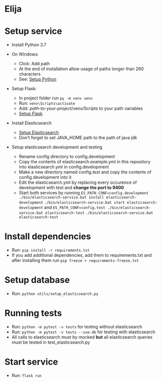 # Elija

# Setup service
- Install Python 3.7
- On Windows:
  - Click: Add path
  - At the end of installation allow usage of paths longer than 260 characters
  - See: [Setup Python](https://docs.python.org/3/using/windows.html)

- Setup Flask:
  - In project folder run `py -m venv venv`
  - Run: `venv\Scripts\activate`
  - Add: *path-to-your-project*/venv/Scripts to your path variables
  - [Setup Flask](http://flask.pocoo.org/docs/1.0/installation/)

- Install Elasticsearch
  - [Setup Elasticsearch](https://www.elastic.co/guide/en/elasticsearch/reference/current/install-elasticsearch.html)
  - Don't forget to set JAVA_HOME path to the path of java jdk

- Setup elasticsearch development and testing
  - Rename config directory to config.development
  - Copy the contents of elasticsearch.example.yml in this repository into elasticsearch.yml in config.development
  - Make a new directory named config.test and copy the contents of config.development into it
  - Edit the elasticsearch.yml by replacing every occurence of development with test and **change the port to 9400**
  - Start both services by running 
    `ES_PATH_CONF=config.development ./bin/elasticsearch-service.bat install elasticsearch-development`
    `./bin/elasticsearch-service.bat start elasticsearch-development`
    and 
    `ES_PATH_CONF=config.test ./bin/elasticsearch-service.bat elasticsearch-test`
    `./bin/elasticsearch-service.bat elasticsearch-test`

# Install dependencies  
- Run: `pip install -r requirements.txt`
- If you add additional dependencies, add them to requirements.txt
  and after installing them run `pip freeze > requirements-freeze.txt`

# Setup database
- Run: `python utils/setup_elasticsearch.py`

# Running tests
- Run: `python -m pytest -v tests` for testing without elasticsearch
- Run: `python -m pytest -v tests --use-db` for testing with elasticsearch
- All calls to elasticsearch must by mocked **but** all elasticsearch queries must be tested in test_elasticsearch.py

# Start service
- Run: `flask run`
